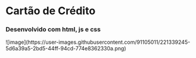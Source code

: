 # Cartão de Crédito
<h3>Desenvolvido com html, js e css </h3>
![image](https://user-images.githubusercontent.com/91105011/221339245-5d6a39a5-2bd5-44ff-94cd-774e8362330a.png)


